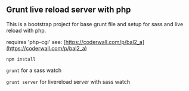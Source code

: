 ## Grunt live reload server with php

This is a bootstrap project for base grunt file and setup for sass and live reload with php.

requires 'php-cgi' see:
[https://coderwall.com/p/bal2_a](https://coderwall.com/p/bal2_a)

`npm install`

`grunt` for a sass watch

`grunt server` for livereload server with sass watch